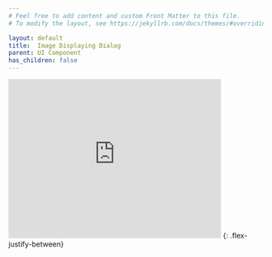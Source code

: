 ```yaml
---
# Feel free to add content and custom Front Matter to this file.
# To modify the layout, see https://jekyllrb.com/docs/themes/#overriding-theme-defaults

layout: default
title:  Image Displaying Dialog
parent: UI Component
has_children: false
---
```

<iframe width="420" height="315" src="https://www.youtube.com/embed/Bhundj_2NIk" frameborder="0" allowfullscreen></iframe>
{: .flex-justify-between}